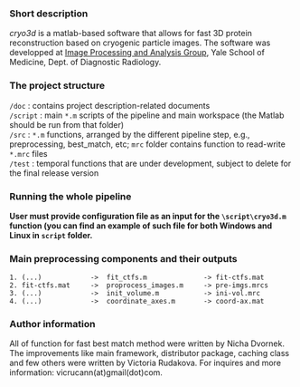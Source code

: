 ### Short description  
*cryo3d* is a matlab-based software that allows for fast 3D protein reconstruction based on cryogenic particle images. The software was developped at [Image Processing and Analysis Group](http://medicine.yale.edu/bioimaging/ipa/), Yale School of Medicine, Dept. of Diagnostic Radiology. 

### The project structure  
`/doc` : contains project description-related documents    
`/script` : main `*.m` scripts of the pipeline and main workspace (the Matlab should be run from that folder)  
`/src` : `*.m` functions, arranged by the different pipeline step, e.g., preprocessing, best_match, etc; `mrc` folder contains function to read-write `*.mrc` files  
`/test` : temporal functions that are under development, subject to delete for the final release version   

### Running the whole pipeline

**User must provide configuration file as an input for the `\script\cryo3d.m` function (you can find an example of such file for both Windows and Linux in `script` folder.**    

### Main preprocessing components and their outputs
	1. (...)	    	->	fit_ctfs.m 	            -> fit-ctfs.mat
	2. fit-ctfs.mat 	-> 	proprocess_images.m 	-> pre-imgs.mrcs
	3. (...)	    	->	init_volume.m   		-> ini-vol.mrc
	4. (...)    		->	coordinate_axes.m       -> coord-ax.mat

### Author information
All of function for fast best match method were written by Nicha Dvornek. The improvements like main framework, distributor package, caching class and few others were written by Victoria Rudakova. For inquires and more information: vicrucann(at)gmail(dot)com. 
